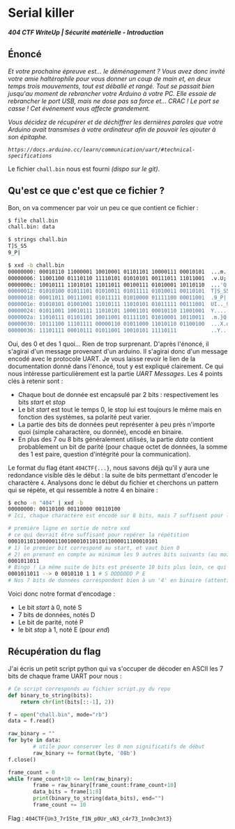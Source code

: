 # Serial killer

***404 CTF WriteUp | Sécurité matérielle - Introduction***

## Énoncé

*Et votre prochaine épreuve est... le déménagement ? Vous avez donc invité votre amie haltérophile pour vous donner un coup de main et, en deux temps trois mouvements, tout est déballé et rangé. Tout se passait bien jusqu'au moment de rebrancher votre Arduino à votre PC. Elle essaie de rebrancher le port USB, mais ne dose pas sa force et... _CRAC !_ Le port se casse ! Cet événement vous affecte grandement.*

*Vous décidez de récupérer et de déchiffrer les dernières paroles que votre Arduino avait transmises à votre ordinateur afin de pouvoir les ajouter à son épitaphe.*

*`https://docs.arduino.cc/learn/communication/uart/#technical-specifications`*

Le fichier `chall.bin` nous est fourni *(dispo sur le git)*.

## Qu'est ce que c'est que ce fichier ? 

Bon, on va commencer par voir un peu ce que contient ce fichier : 

```bash
$ file chall.bin
chall.bin: data

$ strings chall.bin
T]S_S5
9_P|

$ xxd -b chall.bin
00000000: 00010110 11000001 10010001 01101101 10000111 00010101  ...m..
00000006: 11001100 01110110 11110101 01010101 00111011 11011001  .v.U;.
0000000c: 10010111 11010101 11011011 00100111 01010001 10110110  ...'Q.
00000012: 01010100 01011101 01010011 01011111 01010011 00110101  T]S_S5
00000018: 00011011 00111001 01011111 01010000 01111100 00011001  .9_P|.
0000001e: 01010101 01001001 11010111 11010101 01011111 00111001  UI.._9
00000024: 01011001 10010111 11010101 10001101 00010110 11001001  Y.....
0000002a: 11010111 01101101 10011001 01111101 01010001 10110011  .m.}Q.
00000030: 10111100 11101111 00000110 01011000 11010110 01100100  ...X.d
00000036: 11101111 00010111 01011001 10010101 11110111           ..Y..
```

Oui, des 0 et des 1 quoi... Rien de trop surprenant. D'après l'énoncé, il s'agirai d'un message provenant d'un arduino. Il s'agirai donc d'un message encodé avec le protocole UART. Je vous laisse revoir le lien de la documentation donné dans l'énoncé, tout y est expliqué clairement. 
Ce qui nous intéresse particulièrement est la partie *UART Messages*. Les 4 points clés à retenir sont : 
- Chaque bout de donnée est encapsulé par 2 bits : respectivement les bits *start* et *stop*
- Le bit *start* est tout le temps 0, le stop lui est toujours le même mais en fonction des systèmes, sa polarité peut varier.
- La partie des bits de données peut représenter à peu près n'importe quoi (simple caharactère, ou donnée), encodé en binaire.  
- En plus des 7 ou 8 bits généralement utilisés, la partie *data* contient probablement un bit de parité (pour chaque octet de données, la somme des 1 est paire, question d'intégrité pour la communication).

Le format du flag étant `404CTF{...}`, nous savons déjà qu'il y aura une redondance visible dès le début : la suite de bits permettant d'encoder le charactère `4`. Analysons donc le début du fichier et cherchons un pattern qui se répète, et qui ressemble à notre 4 en binaire : 

```bash
$ echo -n "404" | xxd -b
00000000: 00110100 00110000 00110100
# Ici, chaque charactère est encodé sur 8 bits, mais 7 suffisent pour la table ASCII

# première ligne en sortie de notre xxd 
# ce qui devrait être suffisant pour repérer la répétition
000101101100000110010001011011011000011100010101
# 1) le premier bit correspond au start, et vaut bien 0 
# 2) en prenant en compte au minimum les 9 autres bits suivants (au moins 7 pour un char. ASCII + 1 bit de partité + 1 bit stop), on recherche donc ce pattern :
0001011011 
# Bingo ! La même suite de bits est présente 10 bits plus loin, ce qui correspondrait à notre 2e '4', et ce qui nous confirmerai que chaque charactère est encodé sur 7 bits
0001011011 --> 0 0010110 1 1 # S DDDDDDD P E
# Nos 7 bits de données correspondent bien à un '4' en binaire (attention à l'endianness)
```

Voici donc notre format d'encodage : 
- Le bit *start* à 0, noté S
- 7 bits de données, notés D
- Le bit de parité, noté P 
- le bit *stop* à 1, noté E (pour *end*)

## Récupération du flag

 J'ai écris un petit script python qui va s'occuper de décoder en ASCII les 7 bits de chaque frame UART pour nous : 
 
```python
# Ce script corresponds au fichier script.py du repo
def binary_to_string(bits):
    return chr(int(bits[::-1], 2))

f = open("chall.bin", mode="rb")
data = f.read()

raw_binary = ""
for byte in data:
        # utile pour conserver les 0 non significatifs de début
        raw_binary += format(byte, '08b')
f.close()

frame_count = 0
while frame_count+10 <= len(raw_binary):
        frame = raw_binary[frame_count:frame_count+10]
        data_bits = frame[1:8]
        print(binary_to_string(data_bits), end="")
        frame_count += 10
```

Flag : `404CTF{Un3_7r1Ste_f1N_p0Ur_uN3_c4r73_1nn0c3nt3}`


